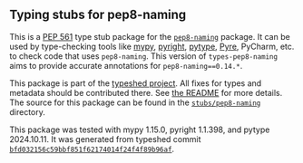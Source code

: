 ## Typing stubs for pep8-naming

This is a [PEP 561](https://peps.python.org/pep-0561/)
type stub package for the [`pep8-naming`](https://github.com/PyCQA/pep8-naming) package.
It can be used by type-checking tools like
[mypy](https://github.com/python/mypy/),
[pyright](https://github.com/microsoft/pyright),
[pytype](https://github.com/google/pytype/),
[Pyre](https://pyre-check.org/),
PyCharm, etc. to check code that uses `pep8-naming`. This version of
`types-pep8-naming` aims to provide accurate annotations for
`pep8-naming==0.14.*`.

This package is part of the [typeshed project](https://github.com/python/typeshed).
All fixes for types and metadata should be contributed there.
See [the README](https://github.com/python/typeshed/blob/main/README.md)
for more details. The source for this package can be found in the
[`stubs/pep8-naming`](https://github.com/python/typeshed/tree/main/stubs/pep8-naming)
directory.

This package was tested with
mypy 1.15.0,
pyright 1.1.398,
and pytype 2024.10.11.
It was generated from typeshed commit
[`bfd032156c59bbf851f62174014f24f4f89b96af`](https://github.com/python/typeshed/commit/bfd032156c59bbf851f62174014f24f4f89b96af).